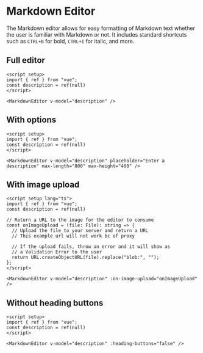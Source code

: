 # Markdown Editor
<script setup>
import { ref } from "vue";

const description = ref(null);
const description1 = ref(null);
const description2 = ref(null);
const description3 = ref(null);

const onImageUpload = (file) => {
  return URL.createObjectURL(file).replace("blob:", "");
};
</script>

The Markdown editor allows for easy formatting of Markdown text whether the user is familiar with Markdown or not. It includes standard shortcuts such as `CTRL+B` for bold, `CTRL+I` for italic, and more. 

## Full editor
<DemoContainer>
  <MarkdownEditor v-model="description" />
</DemoContainer>

```vue
<script setup>
import { ref } from "vue";
const description = ref(null)
</script>

<MarkdownEditor v-model="description" />
```

## With options
<DemoContainer>
  <MarkdownEditor v-model="description1" placeholder="Enter a description" max-length="800" max-height="400" />
</DemoContainer>

```vue
<script setup>
import { ref } from "vue";
const description = ref(null)
</script>

<MarkdownEditor v-model="description" placeholder="Enter a description" max-length="800" max-height="400" />
```

## With image upload
<DemoContainer>
  <MarkdownEditor v-model="description2" :on-image-upload="onImageUpload" />
</DemoContainer>

```vue
<script setup lang="ts">
import { ref } from "vue";
const description = ref(null)

// Return a URL to the image for the editor to consume
const onImageUpload = (file: File): string => {
  // Upload the file to your server and return a URL
  // This example url will not work bc of proxy

  // If the upload fails, throw an error and it will show as
  // a Validation Error to the user
  return URL.createObjectURL(file).replace("blob:", "");
};
</script>

<MarkdownEditor v-model="description" :on-image-upload="onImageUpload" />
```

## Without heading buttons
<DemoContainer>
  <MarkdownEditor v-model="description3" :heading-buttons="false" />
</DemoContainer>

```vue
<script setup>
import { ref } from "vue";
const description = ref(null)
</script>

<MarkdownEditor v-model="description" :heading-buttons="false" />
```
